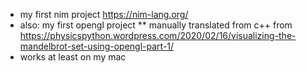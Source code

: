 * my first nim project https://nim-lang.org/
* also: my first opengl project
** manually translated from c++ from https://physicspython.wordpress.com/2020/02/16/visualizing-the-mandelbrot-set-using-opengl-part-1/
* works at least on my mac
